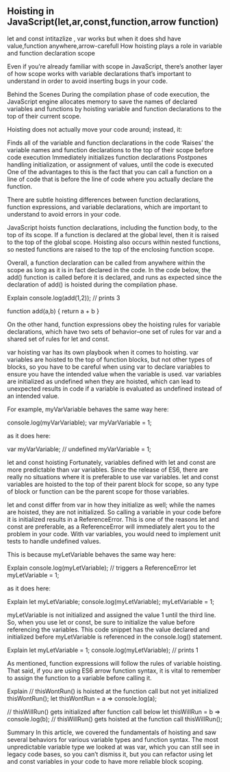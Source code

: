 ## Hoisting in JavaScript(let,ar,const,function,arrow function)
let and const intitazlize , var works but when it does shd have value,function anywhere,arrow-carefull
How hoisting plays a role in variable and function declaration scope

Even if you’re already familiar with scope in JavaScript, there’s another layer of how scope works with variable declarations that’s important to understand in order to avoid inserting bugs in your code.

Behind the Scenes
During the compilation phase of code execution, the JavaScript engine allocates memory to save the names of declared variables and functions by hoisting variable and function declarations to the top of their current scope.

Hoisting does not actually move your code around; instead, it:

Finds all of the variable and function declarations in the code
‘Raises’ the variable names and function declarations to the top of their scope before code execution
Immediately initializes function declarations
Postpones handling initialization, or assignment of values, until the code is executed
One of the advantages to this is the fact that you can call a function on a line of code that is before the line of code where you actually declare the function.

There are subtle hoisting differences between function declarations, function expressions, and variable declarations, which are important to understand to avoid errors in your code.

JavaScript hoists function declarations, including the function body, to the top of its scope. If a function is declared at the global level, then it is raised to the top of the global scope. Hoisting also occurs within nested functions, so nested functions are raised to the top of the enclosing function scope.

Overall, a function declaration can be called from anywhere within the scope as long as it is in fact declared in the code. In the code below, the add() function is called before it is declared, and runs as expected since the declaration of add() is hoisted during the compilation phase.


Explain
console.log(add(1,2)); 
// prints 3

function add(a,b) {
    return a + b
}

On the other hand, function expressions obey the hoisting rules for variable declarations, which have two sets of behavior–one set of rules for var and a shared set of rules for let and const.

var hoisting
var has its own playbook when it comes to hoisting. var variables are hoisted to the top of function blocks, but not other types of blocks, so you have to be careful when using var to declare variables to ensure you have the intended value when the variable is used. var variables are initialized as undefined when they are hoisted, which can lead to unexpected results in code if a variable is evaluated as undefined instead of an intended value.

For example, myVarVariable behaves the same way here:

console.log(myVarVariable);
var myVarVariable = 1;

as it does here:

var myVarVariable; // undefined 
myVarVariable = 1;

let and const hoisting
Fortunately, variables defined with let and const are more predictable than var variables. Since the release of ES6, there are really no situations where it is preferable to use var variables. let and const variables are hoisted to the top of their parent block for scope, so any type of block or function can be the parent scope for those variables.

let and const differ from var in how they initialize as well; while the names are hoisted, they are not initialized. So calling a variable in your code before it is initialized results in a ReferenceError. This is one of the reasons let and const are preferable, as a ReferenceError will immediately alert you to the problem in your code. With var variables, you would need to implement unit tests to handle undefined values.

This is because myLetVariable behaves the same way here:


Explain
console.log(myLetVariable); 
// triggers a ReferenceError
let myLetVariable = 1;

as it does here:


Explain
let myLetVariable;
console.log(myLetVariable);
myLetVariable = 1;

myLetVariable is not initialized and assigned the value 1 until the third line. So, when you use let or const, be sure to initialize the value before referencing the variables. This code snippet has the value declared and initialized before myLetVariable is referenced in the console.log() statement.


Explain
let myLetVariable = 1;
console.log(myLetVariable); 
// prints 1

As mentioned, function expressions will follow the rules of variable hoisting. That said, if you are using ES6 arrow function syntax, it is vital to remember to assign the function to a variable before calling it.


Explain
// thisWontRun() is hoisted at the function call but not yet initialized
thisWontRun(); 
let thisWontRun = a => console.log(a);

// thisWillRun() gets initialized after function call below
let thisWillRun = b => console.log(b);
// thisWillRun() gets hoisted at the function call
thisWillRun(); 

Summary
In this article, we covered the fundamentals of hoisting and saw several behaviors for various variable types and function syntax. The most unpredictable variable type we looked at was var, which you can still see in legacy code bases, so you can’t dismiss it, but you can refactor using let and const variables in your code to have more reliable block scoping.